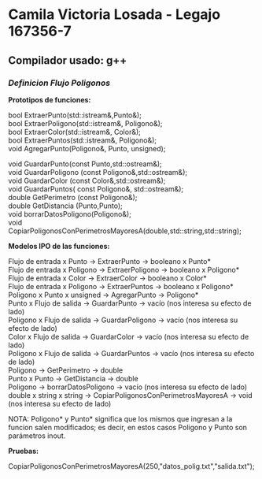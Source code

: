 # Camila Victoria Losada - Legajo 167356-7
## Compilador usado: g++
### *Definicion Flujo Poligonos*


**Prototipos de funciones:**  

bool ExtraerPunto(std::istream&,Punto&);  
bool ExtraerPoligono(std::istream&, Poligono&);  
bool ExtraerColor(std::istream&, Color&);  
bool ExtraerPuntos(std::istream&, Poligono&);  
void AgregarPunto(Poligono&, Punto, unsigned);  

void GuardarPunto(const Punto,std::ostream&);  
void GuardarPoligono (const Poligono&,std::ostream&);  
void GuardarColor (const Color&,std::ostream&);  
void GuardarPuntos( const Poligono&, std::ostream&);  
double GetPerimetro (const Poligono&);  
double GetDistancia (Punto,Punto);  
void borrarDatosPoligono(Poligono&);  
void CopiarPoligonosConPerimetrosMayoresA(double,std::string,std::string);  



**Modelos IPO de las funciones:**  

Flujo de entrada x Punto -> ExtraerPunto -> booleano x Punto*  
Flujo de entrada x Poligono -> ExtraerPoligono -> booleano x Poligono*  
Flujo de entrada x Color -> ExtraerColor -> booleano x Color*  
Flujo de entrada x Poligono -> ExtraerPuntos -> booleano x Poligono*  
Poligono x Punto x unsigned -> AgregarPunto -> Poligono*  
Punto x Flujo de salida -> GuardarPunto -> vacío (nos interesa su efecto de lado)  
Poligono x Flujo de salida -> GuardarPoligono -> vacío (nos interesa su efecto de lado)  
Color x Flujo de salida -> GuardarColor -> vacío (nos interesa su efecto de lado)  
Poligono x Flujo de salida -> GuardarPuntos -> vacío (nos interesa su efecto de lado)  
Poligono -> GetPerimetro -> double  
Punto x Punto -> GetDistancia -> double  
Poligono -> borrarDatosPoligono -> vacío (nos interesa su efecto de lado)  
double x string x string -> CopiarPoligonosConPerimetrosMayoresA -> void (nos interesa su efecto de lado)  

NOTA: Poligono* y Punto* significa que los mismos que ingresan a la funcion salen modificados; es decir, en estos casos Poligono  y Punto son parámetros inout.  


**Pruebas:**  

CopiarPoligonosConPerimetrosMayoresA(250,"datos_polig.txt","salida.txt");

